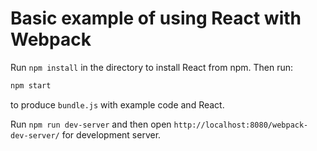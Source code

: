# Basic example of using React with Webpack

Run `npm install` in the directory to install React from npm. Then run:

```sh
npm start
```
to produce `bundle.js` with example code and React.

Run `npm run dev-server` and then open `http://localhost:8080/webpack-dev-server/` for development server.
